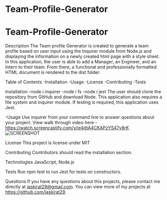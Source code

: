 # Team-Profile-Generator
# Team-Profile-Generator

Description
The Team profile Generator is created to generate a team profile based on user input using the Inquirer module from Node.js and displaying the information on a newly created html page with a style sheet. In this application, the user is able to add a Manager, an Engineer, and an Intern to their team. From there, a functional and professionally formatted HTML document is rendered to the dist folder.

Table of Contents
-Installation
-Usage
-License
-Contributing
-Tests

Installation
-node i inquirer
-node i fs 
-node i jest
The user should clone the repository from GitHub and download Node. This application also requires a file system and inquirer module. If testing is required, this application uses Jest.

-Usage
Use inquirer from your command line to answer questions about your project. View walk through video here
-https://watch.screencastify.com/v/ie4dtA4CKAPzYS47y8rK
![SCREENSHOT](https://user-images.githubusercontent.com/114631240/208318895-00a25dac-0525-4222-b8f0-eeadaf97fbbd.jpeg)

License
This project is license under MIT

Contributing
Contributors should read the installation section.

Technologies
JavaScript, Node.js

Tests
Run npm test to run Jest for tests on constructors.

Questions
If you have any questions about this projects, please contact me directly at jaskirat29@gmail.com. You can view more of my projects at https://github.com/jaskirat29.
